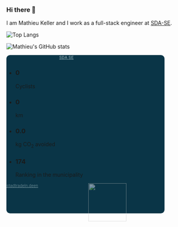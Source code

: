 ### Hi there 👋

I am Mathieu Keller and I work as a full-stack engineer at [SDA-SE](https://sda.se/?lang=en).

![Top Langs](https://github-readme-stats.vercel.app/api/top-langs/?username=mathieu-keller&langs_count=4&theme=codeSTACKr)

![Mathieu's GitHub stats](https://github-readme-stats.vercel.app/api?username=mathieu-keller&hide=issues,contribs&theme=codeSTACKr&show_icons=true&count_private=true&hide_border=true)

<html lang="de" class="has_svg has_csspointerevents has_csspositionsticky has_supports has_subpixelfont has_backdropfilter has_csscolumns has_csscolumns-width has_csscolumns-span has_csscolumns-fill has_csscolumns-gap has_csscolumns-rule has_csscolumns-rulecolor has_csscolumns-rulestyle has_csscolumns-rulewidth has_csscolumns-breakbefore has_csscolumns-breakafter has_csscolumns-breakinside has_no-cssgridlegacy has_cssgrid has_flexbox has_flexboxlegacy has_no-flexboxtweener has_no-overflowscrolling has_shapes has_csstransforms has_csstransforms3d has_no-csstransformslevel2 has_userselect has_csshyphens has_softhyphens has_softhyphensfind">
    <head>
        <meta charset="utf-8">
        <link rel="shortcut icon" href="https://www.stadtradeln.de//fileadmin/stadtradeln_responsive/assets/ico/favicon.ico" type="image/x-icon; charset=binary">
        <link rel="icon" href="https://www.stadtradeln.de//fileadmin/stadtradeln_responsive/assets/ico/favicon.ico" type="image/x-icon; charset=binary">
        <meta name="generator" content="TYPO3 CMS">
        <meta name="viewport" content="width=device-width, initial-scale=1">
        <meta name="description" content="STADTRADELN - Radeln für ein gutes Klima">
        <meta name="keywords" content="radeln, klimaschutz, fahrrad, co2, kampagne">
        <link rel="stylesheet" type="text/css" href="https://www.stadtradeln.de//fileadmin/radelkalender/embed/radelmeter-kommune/assets/css/style.css" media="all">
    </head>
    <body>
        <div style="min-width: 320px; max-width: 415px; height: 415px; background-color: #0A3547; border-radius: 0.6rem;">
            <div class="center-block" style="width: 315px;">
                <a href="https://www.city-cycling.org/hamburg" target="_blank" class="pt-20 pb-10" style="display:block; color: #809EA6; font-family: Roboto; font-size: 11px; font-weight: 500; letter-spacing: 0.17px; line-height: 13px; text-align: center;">SDA SE</a>
                <ul class="sr-icon-grid">
                  <li role="listitem">
                    <h3>0</h3>
                    <p class="icon-cycle">Cyclists</p>
                  </li>
                  <li role="listitem">
                    <h3>0</h3>
                    <p class="icon-road">km</p>
                  </li>
                  <li role="listitem">
                    <h3>0.0</h3>
                    <p class="icon-factory">kg CO<sub>2</sub> avoided</p>
                  </li>
                  <li role="listitem">
                    <h3>174</h3>
                    <p class="icon-bars">Ranking in the municipality</p>
                  </li>
                </ul>
                <a href="https://www.stadtradeln.de/en/" target="_blank" class="pt-5" style="display:block; color: #809EA6; font-family: Roboto; font-size: 11px; font-weight: 300; letter-spacing: 0.17px; line-height: 13px; width: 50%; float: left;">stadtradeln.deen</a>
                <div class="pt-5" style="width:50%; float: right;"><img src="radelmeter-team/assets/img/sr_logo-white.png" style="width: 100px; float: right; opacity: 0.5;" class="img-responsive"></div>
            </div>
        </div>
    </body>
</html>